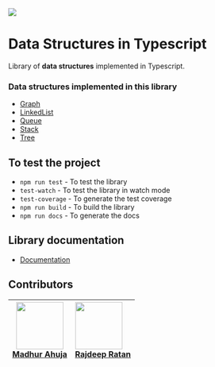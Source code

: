 
<div><img src="https://sourceouverte.github.io/assets/tsdslogo.png" /></div>

# Data Structures in Typescript 
Library of **data structures** implemented in Typescript.

### Data structures implemented in this library
- [Graph](https://sourceouverte.github.io/classes/Graph.html)
- [LinkedList](https://sourceouverte.github.io/classes/LinkedList.html)
- [Queue](https://sourceouverte.github.io/classes/Queue.html)
- [Stack](https://sourceouverte.github.io/classes/Stack.html)
- [Tree](https://sourceouverte.github.io/classes/Tree.html)
## To test the project
- `npm run test` - To test the library
- `test-watch` - To test the library in watch mode
- `test-coverage` - To generate the test coverage
- `npm run build` - To build the library
- `npm run docs` - To generate the docs

## Library documentation
- [Documentation](https://sourceouverte.github.io/index.html)

## Contributors

| <img src="https://sourceouverte.github.io/assets/contributor_pics/madhur_avatar.png" width="95"/> <br> <a href="https://github.com/madhurahuja">Madhur Ahuja</a>        |  <img src="https://sourceouverte.github.io/assets/contributor_pics/rajdeep_avatar.png" width="95"/>  <br> <a href="https://github.com/rajdeepratan">Rajdeep Ratan</a>          |
| ------------- |:------------- |
     





